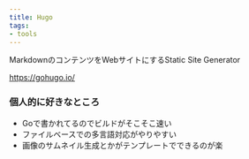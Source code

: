 ```yaml
---
title: Hugo
tags:
- tools
---
```


MarkdownのコンテンツをWebサイトにするStatic Site Generator

https://gohugo.io/

### 個人的に好きなところ

- Goで書かれてるのでビルドがそこそこ速い
- ファイルベースでの多言語対応がやりやすい
- 画像のサムネイル生成とかがテンプレートでできるのが楽